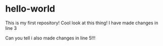 # hello-world
This is my first repository!
Cool look at this thing! I have made changes in line 3

Can you tell i also made changes in line 5!!!
